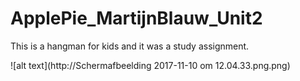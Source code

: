 # ApplePie_MartijnBlauw_Unit2

This is a hangman for kids and it was a study assignment.

![alt text](http://Schermafbeelding 2017-11-10 om 12.04.33.png.png)

